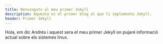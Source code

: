 ```yaml
---
title: Benvinguts al meu primer Jekyll
description: Aquesta es el primer blog al que li implemento Jekyll.
header: Primer Jekyll
---
```

Hola, em dic Andrés i aquest sera el meu primer Jekyll on pujaré informació
actual sobre els sistemes linux.

